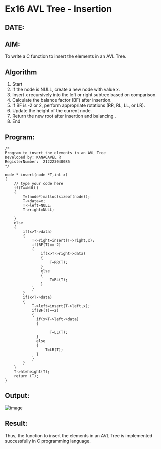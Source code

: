 # Ex16 AVL Tree - Insertion
## DATE:
## AIM:
To write a C function to insert the elements in an AVL Tree.

## Algorithm

1. Start 
2. If the node is NULL, create a new node with value x. 
3. Insert x recursively into the left or right subtree based on comparison. 
4. Calculate the balance factor (BF) after insertion. 
5. If BF is -2 or 2, perform appropriate rotations (RR, RL, LL, or LR). 
6. Update the height of the current node. 
7. Return the new root after insertion and balancing.. 
8. End

## Program:
```
/*
Program to insert the elements in an AVL Tree
Developed by: KANAGAVEL R
RegisterNumber:  212223040085
*/
```
```
node * insert(node *T,int x)
{
    // type your code here
    if(T==NULL)
    {
        T=(node*)malloc(sizeof(node));
        T->data=x;
        T->left=NULL;
        T->right=NULL;
        
    }
    else
    {
        if(x>T->data)
        {
            T->right=insert(T->right,x);
            if(BF(T)==-2)
            {
                if(x>T->right->data)
                {
                    T=RR(T);
                }
                else
                {
                    T=RL(T);
                }
            }
        }
        if(x<T->data)
        {
            T->left=insert(T->left,x);
            if(BF(T)==2)
            {
              if(x>T->left->data)
              {
                  
                    T=LL(T);
              }
              else
              {
                  T=LR(T);
              }
            }
        }
    }
    T->ht=height(T);
    return (T);
}
```
## Output:
![image](https://github.com/user-attachments/assets/50dddc32-78fc-4a59-83e5-3729b464f0e6)

## Result:
Thus, the function to insert the elements in an AVL Tree is implemented successfully in C programming language.
